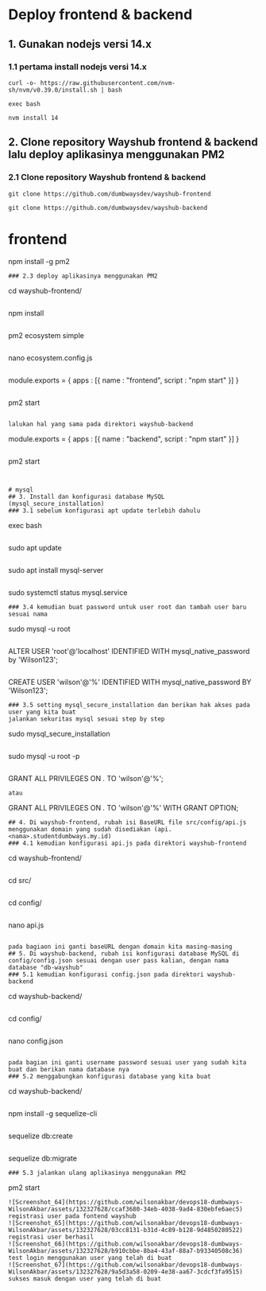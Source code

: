 # Deploy frontend & backend
## 1. Gunakan nodejs versi 14.x
### 1.1 pertama install nodejs versi 14.x
```
curl -o- https://raw.githubusercontent.com/nvm-sh/nvm/v0.39.0/install.sh | bash
```

```
exec bash
```
```
nvm install 14
```
## 2. Clone repository Wayshub frontend & backend lalu deploy aplikasinya menggunakan PM2
### 2.1 Clone repository Wayshub frontend & backend
```
git clone https://github.com/dumbwaysdev/wayshub-frontend
```
```
git clone https://github.com/dumbwaysdev/wayshub-backend
```
# frontend

npm install -g pm2
```
### 2.3 deploy aplikasinya menggunakan PM2

```
cd wayshub-frontend/
```
```
npm install
```

```
pm2 ecosystem simple
```
```
nano ecosystem.config.js
```

```
module.exports = {
  apps : [{
    name   : "frontend",
    script : "npm start"
  }]
}
```

```
pm2 start
```

lalukan hal yang sama pada direktori wayshub-backend

```
module.exports = {
  apps : [{
    name   : "backend",
    script : "npm start"
  }]
}
```

```
pm2 start
```


# mysql
## 3. Install dan konfigurasi database MySQL (mysql_secure_installation)
### 3.1 sebelum konfigurasi apt update terlebih dahulu
```
exec bash
```
```
sudo apt update
```

```
sudo apt install mysql-server
```

```
sudo systemctl status mysql.service
```
### 3.4 kemudian buat password untuk user root dan tambah user baru sesuai nama

```
sudo mysql -u root
```
```
ALTER USER 'root'@'localhost' IDENTIFIED WITH mysql_native_password by 'Wilson123';
```
```
CREATE USER 'wilson'@'%' IDENTIFIED WITH mysql_native_password BY 'Wilson123';
```
### 3.5 setting mysql_secure_installation dan berikan hak akses pada user yang kita buat
jalankan sekuritas mysql sesuai step by step

```
sudo mysql_secure_installation
```

```
sudo mysql -u root -p
```
```
GRANT ALL PRIVILEGES ON *.* TO 'wilson'@'%';
```
atau
```
GRANT ALL PRIVILEGES ON *.* TO 'wilson'@'%' WITH GRANT OPTION;
```
## 4. Di wayshub-frontend, rubah isi BaseURL file src/config/api.js menggunakan domain yang sudah disediakan (api.<nama>.studentdumbways.my.id)
### 4.1 kemudian konfigurasi api.js pada direktori wayshub-frontend

```
cd wayshub-frontend/
```
```
cd src/
```
```
cd config/
```
```
nano api.js
```

pada bagiaon ini ganti baseURL dengan domain kita masing-masing
## 5. Di wayshub-backend, rubah isi konfigurasi database MySQL di config/config.json sesuai dengan user pass kalian, dengan nama database "db-wayshub"
### 5.1 kemudian konfigurasi config.json pada direktori wayshub-backend

```
cd wayshub-backend/
```
```
cd config/
```
```
nano config.json
```

pada bagian ini ganti username password sesuai user yang sudah kita buat dan berikan nama database nya
### 5.2 menggabungkan konfigurasi database yang kita buat
```
cd wayshub-backend/
```
```
npm install -g sequelize-cli
```
```
sequelize db:create
```
```
sequelize db:migrate
```
### 5.3 jalankan ulang aplikasinya menggunakan PM2

```
pm2 start
```
![Screenshot_64](https://github.com/wilsonakbar/devops18-dumbways-WilsonAkbar/assets/132327628/ccaf3680-34eb-4038-9ad4-830ebfe6aec5)
registrasi user pada fontend wayshub
![Screenshot_65](https://github.com/wilsonakbar/devops18-dumbways-WilsonAkbar/assets/132327628/03cc8131-b31d-4c89-b128-9d4850280522)
registrasi user berhasil
![Screenshot_66](https://github.com/wilsonakbar/devops18-dumbways-WilsonAkbar/assets/132327628/b910cbbe-8ba4-43af-88a7-b93340508c36)
test login menggunakan user yang telah di buat
![Screenshot_67](https://github.com/wilsonakbar/devops18-dumbways-WilsonAkbar/assets/132327628/9a5d3a58-0209-4e38-aa67-3cdcf3fa9515)
sukses masuk dengan user yang telah di buat
